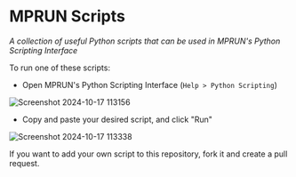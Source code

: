 # MPRUN Scripts
_A collection of useful Python scripts that can be used in MPRUN's Python Scripting Interface_

To run one of these scripts:

- Open MPRUN's Python Scripting Interface (`Help > Python Scripting`)

![Screenshot 2024-10-17 113156](https://github.com/user-attachments/assets/1650437a-7875-4343-bc94-5a70576e975b)

- Copy and paste your desired script, and click "Run"

![Screenshot 2024-10-17 113338](https://github.com/user-attachments/assets/c318c153-e73c-4df5-8aaa-d43232f19ad4)

If you want to add your own script to this repository, fork it and create a pull request.
